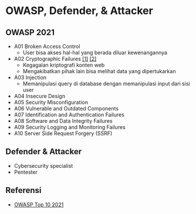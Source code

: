 # OWASP, Defender, & Attacker

## OWASP 2021
- A01 Broken Access Control
  - User bisa akses hal-hal yang berada diluar kewenangannya
- A02 Cryptographic Failures [\[1\]](https://crashtest-security.com/owasp-cryptographic-failures/) [\[2\]](https://www.cloudflare.com/learning/ssl/why-use-https/)
  - Kegagalan kriptografi konten web
  - Mengakibatkan pihak lain bisa melihat data yang dipertukarkan
- A03 Injection
  - Memanipulasi query di database dengan memanipulasi input dari sisi user
- A04 Insecure Design
- A05 Security Misconfiguration
- A06 Vulnerable and Outdated Components
- A07 Identification and Authentication Failures
- A08 Software and Data Integrity Failures
- A09 Security Logging and Monitoring Failures
- A10 Server Side Request Forgery (SSRF)

## Defender & Attacker
- Cybersecurity specialist
- Pentester

## Referensi
- [OWASP Top 10 2021](https://owasp.org/Top10/)

